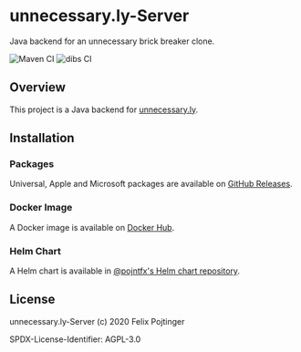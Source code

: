 # unnecessary.ly-Server

Java backend for an unnecessary brick breaker clone.

![Maven CI](https://github.com/pojntfx/unnecessary.ly-backend-java/workflows/Maven%20CI/badge.svg)
![dibs CI](https://github.com/pojntfx/unnecessary.ly-backend-java/workflows/dibs%20CI/badge.svg)

## Overview

This project is a Java backend for [unnecessary.ly](https://coffeecodecontribute.github.io/unnecessary.ly-frontend-javafx/).

## Installation

### Packages

Universal, Apple and Microsoft packages are available on [GitHub Releases](https://github.com/pojntfx/unnecessary.ly-backend-java/releases).

### Docker Image

A Docker image is available on [Docker Hub](https://hub.docker.com/r/pojntfx/unnecessary-ly-backend).

### Helm Chart

A Helm chart is available in [@pojntfx's Helm chart repository](https://pojntfx.github.io/charts/).

## License

unnecessary.ly-Server (c) 2020 Felix Pojtinger

SPDX-License-Identifier: AGPL-3.0
